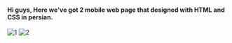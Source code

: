 #### Hi guys, Here we've got 2 mobile web page that designed with HTML and CSS in persian.
![1](https://user-images.githubusercontent.com/92177125/155847606-dd66114d-170b-4d52-b478-4031a6cb7e19.jpg)
![2](https://user-images.githubusercontent.com/92177125/155847610-b30e8821-6523-4d2b-b893-b3540915d95f.jpg)
